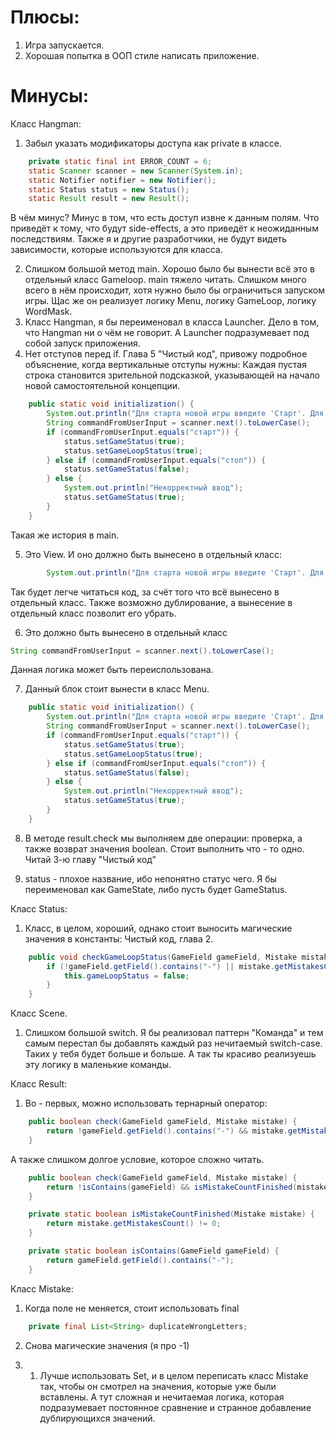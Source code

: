 # Плюсы:
1. Игра запускается.
2. Хорошая попытка в ООП стиле написать приложение.

# Минусы: 
Класс Hangman:
1. Забыл указать модификаторы доступа как private в классе.

```java
    private static final int ERROR_COUNT = 6;
    static Scanner scanner = new Scanner(System.in);
    static Notifier notifier = new Notifier();
    static Status status = new Status();
    static Result result = new Result();
```

В чём минус? 
Минус в том, что есть доступ извне к данным полям. 
Что приведёт к тому, что будут side-effects, а это приведёт к неожиданным последствиям. 
Также я и другие разработчики, не будут видеть зависимости, которые используются для класса. 

2. Слишком большой метод main. Хорошо было бы вынести всё это в отдельный класс Gameloop. main тяжело читать. Слишком много всего в нём происходит, хотя нужно было бы ограничиться запуском игры. Щас же он реализует логику Menu, логику GameLoop, логику WordMask.
3. Класс Hangman, я бы переименовал в класса Launcher. Дело в том, что Hangman ни о чём не говорит. А Launcher подразумевает под собой запуск приложения.
4. Нет отступов перед if. Глава 5 "Чистый код", привожу подробное объяснение, когда вертикальные отступы нужны: Каждая пустая строка становится зрительной подсказкой, указывающей на начало новой самостоятельной концепции.
```java
    public static void initialization() {
        System.out.println("Для старта новой игры введите 'Старт'. Для выхода из игры введите 'Стоп'");
        String commandFromUserInput = scanner.next().toLowerCase();
        if (commandFromUserInput.equals("старт")) {
            status.setGameStatus(true);
            status.setGameLoopStatus(true);
        } else if (commandFromUserInput.equals("стоп")) {
            status.setGameStatus(false);
        } else {
            System.out.println("Некорректный ввод");
            status.setGameStatus(true);
        }
    }
```
Такая же история в main.

5. Это View. И оно должно быть вынесено в отдельный класс:

```java
        System.out.println("Для старта новой игры введите 'Старт'. Для выхода из игры введите 'Стоп'");
```

Так будет легче читаться код, за счёт того что всё вынесено в отдельный класс. Также возможно дублирование, а вынесение в отдельный класс позволит его убрать.

6. Это должно быть вынесено в отдельный класс

```java
String commandFromUserInput = scanner.next().toLowerCase();
```
Данная логика может быть переиспользована.

7. Данный блок стоит вынести в класс Menu. 

```java
    public static void initialization() {
        System.out.println("Для старта новой игры введите 'Старт'. Для выхода из игры введите 'Стоп'");
        String commandFromUserInput = scanner.next().toLowerCase();
        if (commandFromUserInput.equals("старт")) {
            status.setGameStatus(true);
            status.setGameLoopStatus(true);
        } else if (commandFromUserInput.equals("стоп")) {
            status.setGameStatus(false);
        } else {
            System.out.println("Некорректный ввод");
            status.setGameStatus(true);
        }
    }
```
8. В методе result.check мы выполняем две операции: проверка, а также возврат значения boolean. Стоит выполнить что - то одно. Читай 3-ю главу "Чистый код"

9. status - плохое название, ибо непонятно статус чего. Я бы переименовал как GameState, либо пусть будет GameStatus.

Класс Status:
1. Класс, в целом, хороший, однако стоит выносить магические значения в константы: Чистый код, глава 2.
```java
    public void checkGameLoopStatus(GameField gameField, Mistake mistake) {
        if (!gameField.getField().contains("-") || mistake.getMistakesCount() == 0) {
            this.gameLoopStatus = false;
        }
    }
```

Класс Scene.

1. Слишком большой switch. Я бы реализовал паттерн "Команда" и тем самым перестал бы добавлять каждый раз нечитаемый switch-case. Таких у тебя будет больше и больше. А так ты красиво реализуешь эту логику в маленькие команды.

Класс Result:

1. Во - первых, можно использовать тернарный оператор:

```java
    public boolean check(GameField gameField, Mistake mistake) {
        return !gameField.getField().contains("-") && mistake.getMistakesCount() != 0;
    }
```
А также слишком долгое условие, которое сложно читать. 

```java
    public boolean check(GameField gameField, Mistake mistake) {
        return !isContains(gameField) && isMistakeCountFinished(mistake);
    }

    private static boolean isMistakeCountFinished(Mistake mistake) {
        return mistake.getMistakesCount() != 0;
    }

    private static boolean isContains(GameField gameField) {
        return gameField.getField().contains("-");
    }
```

Класс Mistake:

1. Когда поле не меняется, стоит использовать final

```java
    private final List<String> duplicateWrongLetters;
```
2. Снова магические значения (я про -1)

3. 1. Лучше использовать Set, и в целом переписать класс Mistake так, чтобы он смотрел на значения, которые уже были вставлены. А тут сложная и нечитаемая логика, которая подразумевает постоянное сравнение и странное добавление дублирующихся значений.

